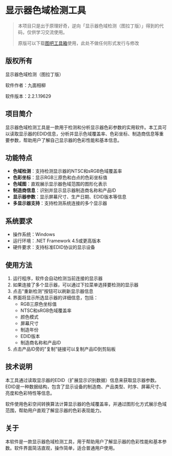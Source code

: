 # 显示器色域检测工具

> 本项目只是出于原理好奇，逆向「显示器色域检测（图拉丁版）」得到的代码，仅供学习交流使用。
> 
> 原版可以下载[图吧工具箱](https://www.tbtool.cn/)使用，此处不做任何形式发行与修改

## 版权所有
显示器色域检测（图拉丁版）

软件作者：九面相柳

软件版本：2.2.1.19629

## 项目简介

显示器色域检测工具是一款用于检测和分析显示器色彩参数的实用软件。本工具可以读取显示器的EDID信息，分析并显示色域覆盖率、色彩坐标、制造商信息等重要参数，帮助用户了解自己显示器的色彩性能和基本信息。

## 功能特点

- **色域检测**：支持检测显示器的NTSC和sRGB色域覆盖率
- **色彩坐标**：显示RGB三原色和白点的色彩坐标值
- **色域图**：直观展示显示器色域范围的图形化表示
- **制造商信息**：识别并显示显示器制造商名称和产品ID
- **显示器参数**：显示屏幕尺寸、生产日期、EDID版本等信息
- **多显示器支持**：支持检测系统连接的多个显示器

## 系统要求

- 操作系统：Windows
- 运行环境：.NET Framework 4.5或更高版本
- 硬件要求：支持标准EDID协议的显示设备

## 使用方法

1. 运行程序，软件会自动检测当前连接的显示器
2. 如果连接了多个显示器，可以通过下拉菜单选择要检测的显示器
3. 点击"重新检测"按钮可以刷新显示器信息
4. 界面将显示所选显示器的详细信息，包括：
   - RGB三原色坐标值
   - NTSC和sRGB色域覆盖率
   - 颜色模式
   - 屏幕尺寸
   - 制造年份
   - EDID版本
   - 制造商名称和产品ID
5. 点击产品ID旁的"复制"链接可以复制产品ID到剪贴板

## 技术说明

本工具通过读取显示器的EDID（扩展显示识别数据）信息来获取显示器参数。EDID是一种数据结构，包含了显示设备的制造商、产品类型、时序、屏幕尺寸、亮度和色彩特性等信息。

软件使用色彩空间转换算法计算显示器的色域覆盖率，并通过图形化方式展示色域范围，帮助用户直观了解显示器的色彩表现能力。

## 关于

本软件是一款显示器色域检测工具，用于帮助用户了解显示器的色彩性能和基本参数。软件界面简洁直观，操作简单，适合普通用户使用。